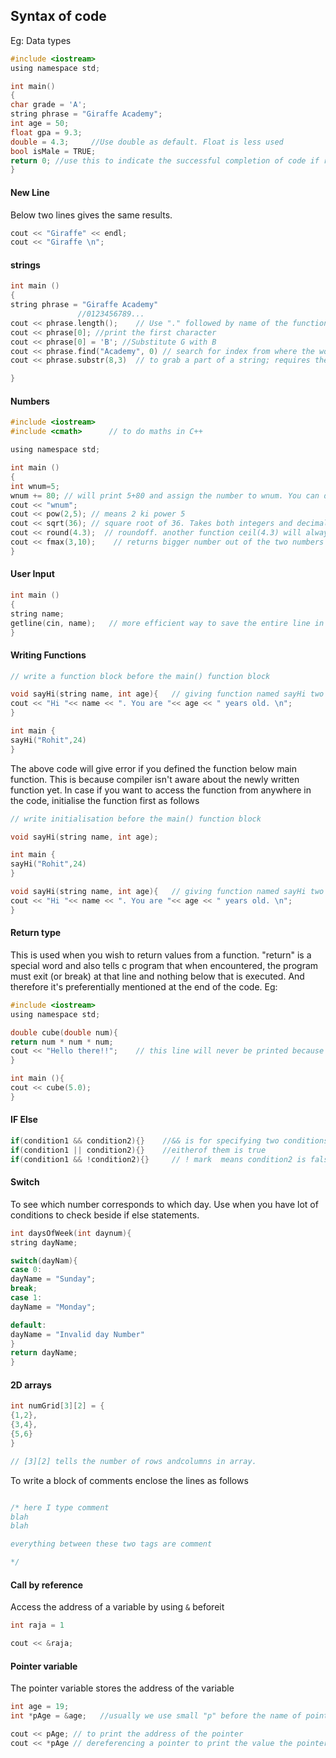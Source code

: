 ## Syntax of code

Eg: Data types

```c
#include <iostream>
using namespace std;

int main()
{
char grade = 'A';
string phrase = "Giraffe Academy";
int age = 50;
float gpa = 9.3;
double = 4.3;     //Use double as default. Float is less used
bool isMale = TRUE;
return 0; //use this to indicate the successful completion of code if running on commandline. Read more here: https://stackoverflow.com/questions/20919733/what-is-the-significance-of-return-0-in-c-and-c
}
```
#### New Line

Below two lines gives the same results.
```c
cout << "Giraffe" << endl;
cout << "Giraffe \n";
```

#### strings

```c
int main ()
{
string phrase = "Giraffe Academy"
               //0123456789...
cout << phrase.length();    // Use "." followed by name of the function (Length here)
cout << phrase[0]; //print the first character
cout << phrase[0] = 'B'; //Substitute G with B
cout << phrase.find("Academy", 0) // search for index from where the word accademy occurs (which returns 8 here). 0 represents to start the search from the 0th index (i.e. starting of the string)
cout << phrase.substr(8,3)  // to grab a part of a string; requires the index position (say 8 here) and length of the substring that needs to be extracted (3 characters here).

}
```

#### Numbers

```c
#include <iostream>
#include <cmath>      // to do maths in C++

using namespace std;

int main ()
{
int wnum=5;
wnum += 80; // will print 5+80 and assign the number to wnum. You can do *=, -=, /= etc.
cout << "wnum";
cout << pow(2,5); // means 2 ki power 5
cout << sqrt(36); // square root of 36. Takes both integers and decimals.
cout << round(4.3);  // roundoff. another function ceil(4.3) will always round-up towards higher number i.e. 5 and floor(4.3) will always round-up towards a lower number (4 here).
cout << fmax(3,10);    // returns bigger number out of the two numbers
}
```

#### User Input

```c
int main ()
{
string name;
getline(cin, name);   // more efficient way to save the entire line in form of strings in C++ from console
}
```
#### Writing Functions

```c
// write a function block before the main() function block

void sayHi(string name, int age){   // giving function named sayHi two parameters
cout << "Hi "<< name << ". You are "<< age << " years old. \n";
}

int main {
sayHi("Rohit",24)
}
```

The above code will give error if you defined the function below main function. This is because compiler isn't aware about the newly written function yet. In case if you want to access the function from anywhere in the code, initialise the function first as follows

```c
// write initialisation before the main() function block

void sayHi(string name, int age);

int main {
sayHi("Rohit",24)
}

void sayHi(string name, int age){   // giving function named sayHi two parameters
cout << "Hi "<< name << ". You are "<< age << " years old. \n";
}

```

#### Return type

This is used when you wish to return values from a function. "return" is a special word and also tells c program that when encountered, the program must exit (or break) at that line and nothing below that is executed. And therefore it's preferentially mentioned at the end of the code. Eg:


```c
#include <iostream>
using namespace std;

double cube(double num){
return num * num * num;
cout << "Hello there!!";    // this line will never be printed because the return was encountered above it. So the code terminates above.
}

int main (){
cout << cube(5.0);
}
```

#### IF Else

```c
if(condition1 && condition2){}    //&& is for specifying two conditions are met
if(condition1 || condition2){}    //eitherof them is true
if(condition1 && !condition2){}     // ! mark  means condition2 is false
```

#### Switch

To see which number corresponds to which day. Use when you have lot of conditions to check beside if else statements.

```c
int daysOfWeek(int daynum){
string dayName;

switch(dayNam){
case 0:
dayName = "Sunday";
break;
case 1:
dayName = "Monday";

default:
dayName = "Invalid day Number"
}
return dayName;
}
```

#### 2D arrays

```c
int numGrid[3][2] = {
{1,2},
{3,4},
{5,6}
}

// [3][2] tells the number of rows andcolumns in array.
```

To write a block of comments enclose the lines as follows

```c

/* here I type comment
blah
blah

everything between these two tags are comment

*/
```

#### Call by reference

Access the address of a variable by using `&` beforeit

```c
int raja = 1

cout << &raja;

```

#### Pointer variable
The pointer variable stores the address of the variable

```c
int age = 19;
int *pAge = &age;   //usually we use small "p" before the name of pointer variable

cout << pAge; // to print the address of the pointer
cout << *pAge // dereferencing a pointer to print the value the pointer points to

```





